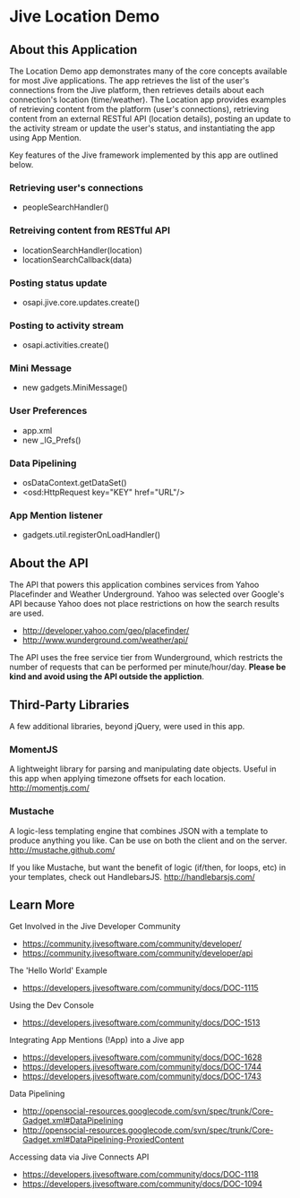 # Jive Location Demo

## About this Application
The Location Demo app demonstrates many of the core concepts available for most Jive applications. The app retrieves the list of the user's connections from the Jive platform, then retrieves details about each connection's location (time/weather). 
The Location app provides examples of retrieving content from the platform (user's connections), retrieving content from an external RESTful API (location details), posting an update to the activity stream or update the user's status, and instantiating the app using App Mention. 

Key features of the Jive framework implemented by this app are outlined below. 

### Retrieving user's connections
* peopleSearchHandler()

### Retreiving content from RESTful API
* locationSearchHandler(location)
* locationSearchCallback(data)

### Posting status update
* osapi.jive.core.updates.create()

### Posting to activity stream
* osapi.activities.create()

### Mini Message
* new gadgets.MiniMessage()

### User Preferences
* app.xml
* new _IG_Prefs()

### Data Pipelining
* osDataContext.getDataSet()
* &lt;osd:HttpRequest key="KEY" href="URL"/&gt;

### App Mention listener
* gadgets.util.registerOnLoadHandler()


## About the API
The API that powers this application combines services from Yahoo Placefinder and Weather Underground. 
Yahoo was selected over Google's API because Yahoo does not place restrictions on how the search results are used.

* http://developer.yahoo.com/geo/placefinder/
* http://www.wunderground.com/weather/api/

The API uses the free service tier from Wunderground, which restricts the number of requests that can be performed per minute/hour/day. 
__Please be kind and avoid using the API outside the appliction__. 


## Third-Party Libraries
A few additional libraries, beyond jQuery, were used in this app. 

### MomentJS
A lightweight library for parsing and manipulating date objects. Useful in this app when applying timezone offsets for each location. 
http://momentjs.com/

### Mustache
A logic-less templating engine that combines JSON with a template to produce anything you like. Can be use on both the client and on the server. 
http://mustache.github.com/

If you like Mustache, but want the benefit of logic (if/then, for loops, etc) in your templates, check out HandlebarsJS.
http://handlebarsjs.com/


## Learn More
Get Involved in the Jive Developer Community
* https://community.jivesoftware.com/community/developer/
* https://community.jivesoftware.com/community/developer/api

The 'Hello World' Example
* https://developers.jivesoftware.com/community/docs/DOC-1115

Using the Dev Console
* https://developers.jivesoftware.com/community/docs/DOC-1513

Integrating App Mentions (!App) into a Jive app
* https://developers.jivesoftware.com/community/docs/DOC-1628
* https://developers.jivesoftware.com/community/docs/DOC-1744
* https://developers.jivesoftware.com/community/docs/DOC-1743

Data Pipelining
* http://opensocial-resources.googlecode.com/svn/spec/trunk/Core-Gadget.xml#DataPipelining
* http://opensocial-resources.googlecode.com/svn/spec/trunk/Core-Gadget.xml#DataPipelining-ProxiedContent

Accessing data via Jive Connects API
* https://developers.jivesoftware.com/community/docs/DOC-1118
* https://developers.jivesoftware.com/community/docs/DOC-1094
